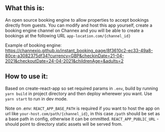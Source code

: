 ## What this is:

An open source booking engine to allow properties to accept bookings directly from guests. You can
modify and host this app yourself, create a booking engine channel on Channex and you will be able
to create a bookings at the following URL `app-location.com/{channel_id}`

Example of booking engine:
https://channexio.github.io/instant_booking_page/8f3610c2-ec33-49a8-80ce-a3082375df34?currency=GBP&checkinDate=21-04-2021&checkoutDate=24-04-2021&childrenAge=&adults=2

## How to use it:

Based on create-react-app so set required params in `.env`, build by running `yarn build` in project
directory and then deploy wherewer you want. Use `yarn start` to run in dev mode.

Note on .env: `REACT_APP_BASE_PATH` is required if you want to host the app on url like
`your-host.com/path/{channel_id}`, in this case `/path` should be set as a base path in config, otherwise it can be ommitted.
`REACT_APP_PUBLIC_URL` - should point to directory static assets will be served from.